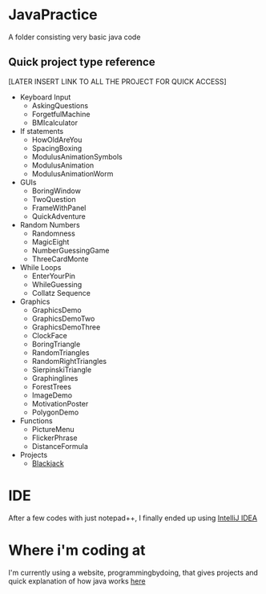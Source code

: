 # JavaPractice

A folder consisting very basic java code

##  Quick project type reference
[LATER INSERT LINK TO ALL THE PROJECT FOR QUICK ACCESS]
* Keyboard Input
  * AskingQuestions
  * ForgetfulMachine
  * BMIcalculator
* If statements
  * HowOldAreYou
  * SpacingBoxing
  * ModulusAnimationSymbols
  * ModulusAnimation
  * ModulusAnimationWorm
* GUIs
  * BoringWindow
  * TwoQuestion
  * FrameWithPanel
  * QuickAdventure
* Random Numbers
  * Randomness
  * MagicEight
  * NumberGuessingGame
  * ThreeCardMonte
* While Loops
  * EnterYourPin
  * WhileGuessing
  * Collatz Sequence
* Graphics
  * GraphicsDemo
  * GraphicsDemoTwo
  * GraphicsDemoThree
  * ClockFace
  * BoringTriangle
  * RandomTriangles
  * RandomRightTriangles
  * SierpinskiTriangle
  * Graphinglines
  * ForestTrees
  * ImageDemo
  * MotivationPoster
  * PolygonDemo
* Functions
  * PictureMenu
  * FlickerPhrase
  * DistanceFormula
* Projects
  * [Blackjack](https://github.com/RandyKoiSA/JavaPractice/tree/master/Blackjack)

# IDE
After a few codes with just notepad++, I finally ended up using [IntelliJ IDEA](https://www.jetbrains.com/idea/download/#section=windows)

# Where i'm coding at
I'm currently using a website, programmingbydoing, that gives projects and quick explanation of how java works [here](https://programmingbydoing.com/)
